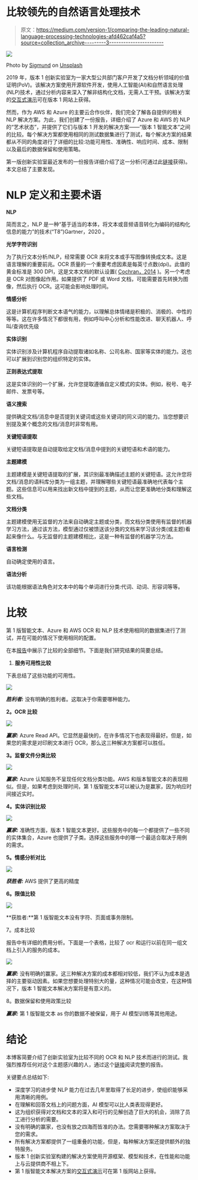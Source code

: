 # 比较领先的自然语言处理技术

> 原文：<https://medium.com/version-1/comparing-the-leading-natural-language-processing-technologies-afd462caf4a5?source=collection_archive---------3----------------------->

![](img/38ae99a6b8eb15002f71d333b6ec3f82.png)

Photo by [Sigmund](https://unsplash.com/@sigmund?utm_source=medium&utm_medium=referral) on [Unsplash](https://unsplash.com?utm_source=medium&utm_medium=referral)

2019 年，版本 1 创新实验室为一家大型公共部门客户开发了文档分析领域的价值证明(PoV)。该解决方案使用开源软件开发，使用人工智能(AI)和自然语言处理(NLP)技术，通过分析内容来深入了解非结构化文档，无需人工干预。该解决方案的[交互式演示](https://www.version1.com/innovation/smart-text)可在版本 1 网站上获得。

然而，作为 AWS 和 Azure 的主要云合作伙伴，我们完全了解各自提供的相关 NLP 解决方案。为此，我们创建了一份报告，详细介绍了 Azure 和 AWS 的 NLP 的“艺术状态”，并提供了它们与版本 1 开发的解决方案——“版本 1 智能文本”之间的比较。每个解决方案都使用相同的测试数据集进行了测试，每个解决方案的结果都从不同的角度进行了详细的比较:功能可用性、准确性、响应时间、成本、限制以及最后的数据保留和使用策略。

第一版创新实验室最近发布的一份报告详细介绍了这一分析(可通过此[链接](http://link)获得)。本文总结了主要发现。

# **NLP 定义和主要术语**

**NLP**

简而言之，NLP 是一种“基于适当的本体，将文本或音频语音转化为编码的结构化信息的能力”的技术(“T8”)Gartner，2020 。

**光学字符识别**

为了执行文本分析/NLP，经常需要 OCR 来将文本或手写图像转换成文本。这是语言理解的重要前兆。OCR 质量的一个重要考虑因素是每英寸点数(dpi)。此值的黄金标准是 300 DPI，这是文本文档的默认设置( [Cochran，2014](https://ieeexplore.ieee.org/stamp/stamp.jsp?arnumber=6758856) )。另一个考虑是 OCR 对图像起作用。如果提供了 PDF 或 Word 文档，可能需要首先转换为图像，然后执行 OCR。这可能会影响处理时间。

**情感分析**

这是计算机程序判断文本语气的能力，以理解总体情绪是积极的、消极的、中性的等等。这在许多情况下都很有用，例如呼叫中心分析和性能改进、聊天机器人、呼叫/查询优先级

**实体识别**

实体识别涉及计算机程序自动提取诸如名称、公司名称、国家等实体的能力。这也可以扩展到识别您的组织特定的实体。

**正则表达式提取**

这是实体识别的一个扩展，允许您提取遵循自定义模式的实体。例如，税号、电子邮件、发票号等。

**语义搜索**

提供确定文档/消息中是否提到关键词或这些关键词的同义词的能力。当您想要识别提及某个概念的文档/消息时非常有用。

**关键短语提取**

关键短语提取是自动提取给定文档/消息中提到的关键短语和术语的能力。

**主题建模**

主题建模是关键短语提取的扩展，其识别最准确描述主题的关键短语。这允许您将文档/消息的语料库分类为一组主题，并理解哪些关键短语最准确地代表每个主题。这些信息可以用来找出新文档中提到的主题，从而让您更准确地分类和理解这些文档。

**文档分类**

主题建模使用无监督的方法来自动确定主题或分类，而文档分类使用有监督的机器学习方法，通过该方法，模型通过仅被馈送该分类的文档来学习该分类(或主题)看起来像什么。与无监督的主题建模相比，这是一种有监督的机器学习方法。

**语言检测**

自动确定使用的语言。

**语法分析**

该功能根据语法角色对文本中的每个单词进行分类:代词、动词、形容词等等。

# 比较

第 1 版智能文本、Azure 和 AWS OCR 和 NLP 技术使用相同的数据集进行了测试，并在可能的情况下使用相同的配置。

在本[报告](http://link)中展示了比较的全部细节。下面是我们研究结果的简要总结。

1.  **服务可用性比较**

下表总结了这些功能的可用性。

![](img/c256b1bb046c27bd673de512a9b9f0cd.png)

***胜利者:*** 没有明确的胜利者。这取决于你需要哪种能力。

**2。OCR 比较**

![](img/e927c174981709a94ba54bebb6e83eee.png)

***赢家:*** Azure Read API。它显然是最快的，在许多情况下也表现得最好。但是，如果您的需求是对印刷文本进行 OCR，那么这三种解决方案都可以胜任。

**3。监督文件分类比较**

![](img/a42ae606906036a15ef0344851f42cb5.png)

***赢家:*** Azure 认知服务不呈现任何文档分类功能。AWS 和版本智能文本的表现相似。但是，如果考虑到处理时间，第 1 版智能文本可以被认为是赢家，因为响应时间接近实时。

**4。实体识别比较**

![](img/abb2c48920dde5a36bf60940117b5eff.png)

***赢家:*** 准确性方面，版本 1 智能文本更好。这些服务中的每一个都提供了一些不同的实体集合，Azure 也提供了子类。选择这些服务中的哪一个最适合取决于用例的需求。

**5。情感分析对比**

![](img/eff8e6148e63aece949da1fd1baad577.png)

***获胜者:*** AWS 提供了更高的精度

**6。限值比较**

![](img/dcf7056a6fec7821f589781a95af6df3.png)

**获胜者:**第 1 版智能文本没有字符、页面或事务限制。

7。成本比较

报告中有详细的费用分析。下面是一个表格，比较了 ocr 和运行以前在同一组文档上引入的服务的成本。

![](img/53bb48713152abc928bea9333322c329.png)

***赢家:*** 没有明确的赢家。这三种解决方案的成本都相对较低，我们不认为成本是选择的主要驱动因素。如果您想要处理特别大的量，这种情况可能会改变，在这种情况下，版本 1 智能文本解决方案将是有意义的。

8。数据保留和使用政策比较

***赢家:*** 第 1 版智能文本 as 你的数据不被保留，用于 AI 模型训练等其他用途。

# **结论**

本博客简要介绍了创新实验室为比较不同的 OCR 和 NLP 技术而进行的测试。我强烈推荐任何对这个主题感兴趣的人，通过这个[链接](http://link)阅读完整的报告。

关键要点总结如下:

*   深度学习的进步使 NLP 能力在过去几年里取得了长足的进步，使组织能够采用清晰的用例。
*   在理解和回答文档上的问题方面，AI 模型可以比人类表现得更好。
*   这为组织获得对文档和文本的深入和可行的见解创造了巨大的机会，消除了员工进行分析的需要。
*   没有明确的赢家，也没有放之四海而皆准的办法。您需要哪种解决方案取决于您的需求。
*   所有解决方案都提供了一组重叠的功能，但是，每种解决方案还提供额外的独特服务。
*   版本 1 创新实验室构建的解决方案使用开源框架、模型和技术，在性能和功能上与云提供商不相上下。
*   第 1 版智能文本解决方案的[交互式演示](https://www.version1.com/innovation/smart-text)可在第 1 版网站上获得。